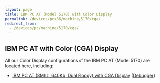 ```yaml
---
layout: page
title: IBM PC AT (Model 5170) with Color Display
permalink: /devices/pcx86/machine/5170/cga/
redirect_from:
  - /devices/pc/machine/5170/cga/
---
```


IBM PC AT with Color (CGA) Display
---

All our Color Display configurations of the IBM PC AT (Model 5170) are located here, including:

* [IBM PC AT (8Mhz, 640Kb, Dual Floppy) with CGA Display](/devices/pcx86/machine/5170/cga/640kb/rev3/) ([Debugger](/devices/pcx86/machine/5170/cga/640kb/rev3/debugger/))
